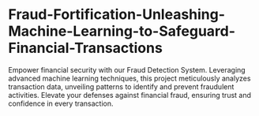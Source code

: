 # Fraud-Fortification-Unleashing-Machine-Learning-to-Safeguard-Financial-Transactions
Empower financial security with our Fraud Detection System. Leveraging advanced machine learning techniques, this project meticulously analyzes transaction data, unveiling patterns to identify and prevent fraudulent activities. Elevate your defenses against financial fraud, ensuring trust and confidence in every transaction.
